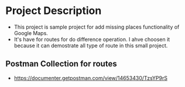 # Project Description
- This project is sample project for add missing places functionality of Google Maps. 
- It's have for routes for do difference operation. I ahve choosen it because it can demostrate all type of route in this small project.


## Postman Collection for routes
- https://documenter.getpostman.com/view/14653430/TzsYP9rS
